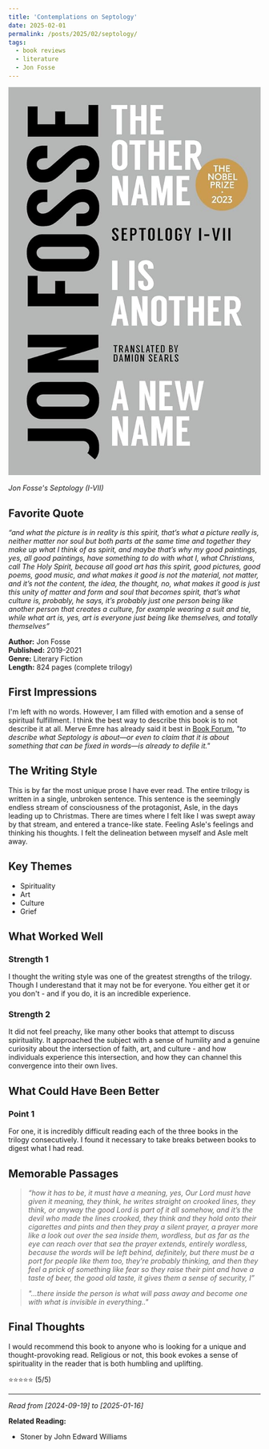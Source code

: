 ```yaml
---
title: 'Contemplations on Septology'
date: 2025-02-01
permalink: /posts/2025/02/septology/
tags:
  - book reviews
  - literature
  - Jon Fosse
---
```

![Book Cover of Jon Fosse's Septology](../images/septology-cover.jpg "Cover of Jon Fosse's Septology")

*Jon Fosse's Septology (I-VII)*

## Favorite Quote

*“and what the picture is in reality is this spirit, that’s what a picture really is, neither matter nor soul but both parts at the same time and together they make up what I think of as spirit, and maybe that’s why my good paintings, yes, all good paintings, have something to do with what I, what Christians, call The Holy Spirit, because all good art has this spirit, good pictures, good poems, good music, and what makes it good is not the material, not matter, and it’s not the content, the idea, the thought, no, what makes it good is just this unity of matter and form and soul that becomes spirit, that’s what culture is, probably, he says, it’s probably just one person being like another person that creates a culture, for example wearing a suit and tie, while what art is, yes, art is everyone just being like themselves, and totally themselves”*

**Author:** Jon Fosse  
**Published:** 2019-2021  
**Genre:** Literary Fiction  
**Length:** 824 pages (complete trilogy)  

## First Impressions

I'm left with no words. However, I am filled with emotion and a sense of spiritual fulfillment. I think the best way to describe this book is to not describe it at all. Merve Emre has already said it best in [Book Forum](https://www.bookforum.com/print/2904/writers-on-their-favorite-books-of-2022-25159), *"to describe what Septology is about—or even to claim that it is about something that can be fixed in words—is already to defile it."*

## The Writing Style

This is by far the most unique prose I have ever read. The entire trilogy is written in a single, unbroken sentence. This sentence is the seemingly endless stream of consciousness of the protagonist, Asle, in the days leading up to Christmas. There are times where I felt like I was swept away by that stream, and entered a trance-like state. Feeling Asle's feelings and thinking his thoughts. I felt the delineation between myself and Asle melt away. 


## Key Themes

- Spirituality
- Art
- Culture
- Grief

## What Worked Well

### Strength 1

I thought the writing style was one of the greatest strengths of the trilogy. Though I underestand that it may not be for everyone. You either get it or you don't - and if you do, it is an incredible experience.

### Strength 2

It did not feel preachy, like many other books that attempt to discuss spirituality. It approached the subject with a sense of humility and a genuine curiosity about the intersection of faith, art, and culture - and how individuals experience this intersection, and how they can channel this convergence into their own lives.

## What Could Have Been Better

### Point 1

For one, it is incredibly difficult reading each of the three books in the trilogy consecutively. I found it necessary to take breaks between books to digest what I had read. 

## Memorable Passages

> *“how it has to be, it must have a meaning, yes, Our Lord must have given it meaning, they think, he writes straight on crooked lines, they think, or anyway the good Lord is part of it all somehow, and it’s the devil who made the lines crooked, they think and they hold onto their cigarettes and pints and then they pray a silent prayer, a prayer more like a look out over the sea inside them, wordless, but as far as the eye can reach over that sea the prayer extends, entirely wordless, because the words will be left behind, definitely, but there must be a port for people like them too, they’re probably thinking, and then they feel a prick of something like fear so they raise their pint and have a taste of beer, the good old taste, it gives them a sense of security, I”*

> *"...there inside the person is what will pass away and become one with what is invisible in everything.."*

## Final Thoughts

I would recommend this book to anyone who is looking for a unique and thought-provoking read. Religious or not, this book evokes a sense of spirituality in the reader that is both humbling and uplifting.

⭐⭐⭐⭐⭐ (5/5)

---
*Read from [2024-09-19] to [2025-01-16]*

**Related Reading:**
- Stoner by John Edward Williams
